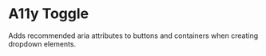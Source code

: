 # A11y Toggle

Adds recommended aria attributes to buttons and  containers when creating dropdown elements. 
